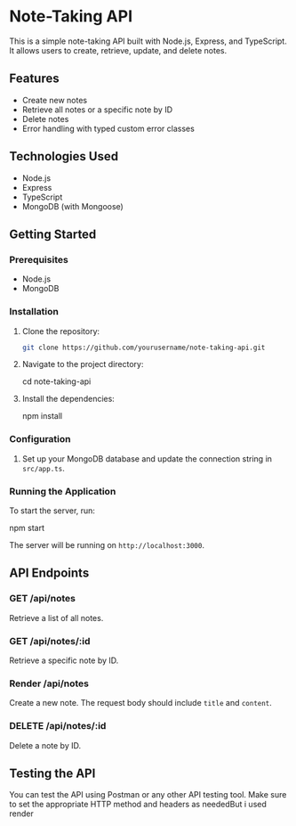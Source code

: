 # Note-Taking API

This is a simple note-taking API built with Node.js, Express, and TypeScript. It allows users to create, retrieve, update, and delete notes.

## Features

- Create new notes
- Retrieve all notes or a specific note by ID
- Delete notes
- Error handling with typed custom error classes

## Technologies Used

- Node.js
- Express
- TypeScript
- MongoDB (with Mongoose)

## Getting Started

### Prerequisites

- Node.js
- MongoDB

### Installation

1. Clone the repository:

   ```sh
   git clone https://github.com/yourusername/note-taking-api.git
   ```

2. Navigate to the project directory:

   cd note-taking-api

3. Install the dependencies:

   npm install

### Configuration

1. Set up your MongoDB database and update the connection string in `src/app.ts`.

### Running the Application

To start the server, run:

npm start

The server will be running on `http://localhost:3000`.

## API Endpoints

### GET /api/notes

Retrieve a list of all notes.

### GET /api/notes/:id

Retrieve a specific note by ID.

### Render /api/notes

Create a new note. The request body should include `title` and `content`.

### DELETE /api/notes/:id

Delete a note by ID.

## Testing the API

You can test the API using Postman or any other API testing tool. Make sure to set the appropriate HTTP method and headers as neededBut i used render